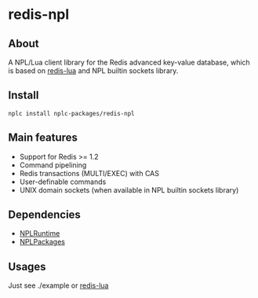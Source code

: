 # redis-npl #

## About ##

A NPL/Lua client library for the Redis advanced key-value database,
which is based on [redis-lua](https://github.com/nrk/redis-lua) and NPL builtin sockets library.

## Install ##
```
nplc install nplc-packages/redis-npl
```

## Main features ##

- Support for Redis >= 1.2
- Command pipelining
- Redis transactions (MULTI/EXEC) with CAS
- User-definable commands
- UNIX domain sockets (when available in NPL builtin sockets library)


## Dependencies ##

- [NPLRuntime](https://github.com/LiXizhi/NPLRuntime)
- [NPLPackages](https://github.com/NPLPackages/main)


## Usages ##
Just see ./example or [redis-lua](https://github.com/nrk/redis-lua)
